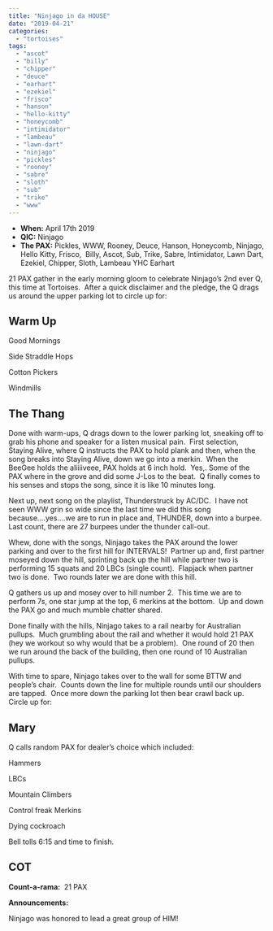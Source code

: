 ```yaml
---
title: "Ninjago in da HOUSE"
date: "2019-04-21"
categories: 
  - "tortoises"
tags: 
  - "ascot"
  - "billy"
  - "chipper"
  - "deuce"
  - "earhart"
  - "ezekiel"
  - "frisco"
  - "hanson"
  - "hello-kitty"
  - "honeycomb"
  - "intimidator"
  - "lambeau"
  - "lawn-dart"
  - "ninjago"
  - "pickles"
  - "rooney"
  - "sabre"
  - "sloth"
  - "sub"
  - "trike"
  - "www"
---
```


- **When:** April 17th 2019
- **QIC:** Ninjago
- **The PAX:** Pickles, WWW, Rooney, Deuce, Hanson, Honeycomb, Ninjago, Hello Kitty, Frisco,  Billy, Ascot, Sub, Trike, Sabre, Intimidator, Lawn Dart, Ezekiel, Chipper, Sloth, Lambeau YHC Earhart

21 PAX gather in the early morning gloom to celebrate Ninjago’s 2nd ever Q, this time at Tortoises.  After a quick disclaimer and the pledge, the Q drags us around the upper parking lot to circle up for:    

## Warm Up

  
Good Mornings

Side Straddle Hops

Cotton Pickers

Windmills

## The Thang

Done with warm-ups, Q drags down to the lower parking lot, sneaking off to grab his phone and speaker for a listen musical pain.  First selection, Staying Alive, where Q instructs the PAX to hold plank and then, when the song breaks into Staying Alive, down we go into a merkin.  When the BeeGee holds the aliiiiveee, PAX holds at 6 inch hold.  Yes,. Some of the PAX where in the grove and did some J-Los to the beat.  Q finally comes to his senses and stops the song, since it is like 10 minutes long.

Next up, next song on the playlist, Thunderstruck by AC/DC.  I have not seen WWW grin so wide since the last time we did this song because….yes….we are to run in place and, THUNDER, down into a burpee.  Last count, there are 27 burpees under the thunder call-out.

Whew, done with the songs, Ninjago takes the PAX around the lower parking and over to the first hill for INTERVALS!  Partner up and, first partner moseyed down the hill, sprinting back up the hill while partner two is performing 15 squats and 20 LBCs (single count).  Flapjack when partner two is done.  Two rounds later we are done with this hill.

Q gathers us up and mosey over to hill number 2.  This time we are to perform 7s, one star jump at the top, 6 merkins at the bottom.  Up and down the PAX go and much mumble chatter shared.

Done finally with the hills, Ninjago takes to a rail nearby for Australian pullups.  Much grumbling about the rail and whether it would hold 21 PAX (hey we workout so why would that be a problem).  One round of 20 then we run around the back of the building, then one round of 10 Australian pullups. 

With time to spare, Ninjago takes over to the wall for some BTTW and people’s chair.  Counts down the line for multiple rounds until our shoulders are tapped.  Once more down the parking lot then bear crawl back up.  Circle up for:

## Mary

Q calls random PAX for dealer’s choice which included:

Hammers

LBCs

Mountain Climbers

Control freak Merkins

Dying cockroach

Bell tolls 6:15 and time to finish.

## COT

**Count-a-rama:**  21 PAX

**Announcements:**

Ninjago was honored to lead a great group of HIM!
